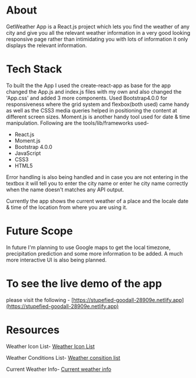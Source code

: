 # About 

GetWeather App is a React.js project which lets you find the weather of any city and give you all the relevant 
weather information in a very good looking responsive page rather than intimidating you with 
lots of information it only displays the relevant information.

# Tech Stack 

To built the the App I used the create-react-app as base for the app changed the App.js and index.js files with 
my own and also changed the 'App.css' and added 3 more components. Used Bootstrap4.0.0 for responsiveness where 
the grid system and flexbox(both used) came handy as well as the CSS3 media queries helped in positioning the 
content at different screen sizes. Moment.js is another handy tool used for date & time manipulation.
Following are the tools/lib/frameworks used-  
* React.js 
* Moment.js 
* Bootstrap 4.0.0 
* JavaScript 
* CSS3 
* HTML5

Error handling is also being handled and in case you are not entering in the textbox it will tell you to enter
the city name or enter he city name correctly when the name doesn't matches any API output.

Currently the app shows the current weather of a place and the locale date & time of the location from where you 
are using it. 

# Future Scope

In future I'm planning to use Google maps to get the local timezone, precipitation prediction 
and some more information to be added. A much more interactive UI is also being planned.

# To see the live demo of the app

please visit the following - [https://stupefied-goodall-28909e.netlify.app](https://stupefied-goodall-28909e.netlify.app)

# Resources

Weather Icon List-
[Weather Icon List](https://openweathermap.org/weather-conditions#Icon-list)

Weather Conditions List-
[Weather consition list](https://openweathermap.org/weather-conditions)

Current Weather Info-
[Current weather info](https://openweathermap.org/current)
